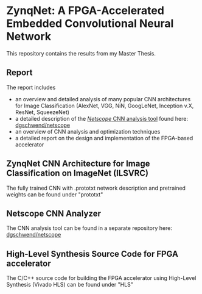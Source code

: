 # ZynqNet: A FPGA-Accelerated Embedded Convolutional Neural Network

This repository contains the results from my Master Thesis.

## Report
The report includes
- an overview and detailed analysis of many popular CNN architectures for Image Classification (AlexNet, VGG, NiN, GoogLeNet, Inception v.X, ResNet, SqueezeNet)
- a detailed description of the [*Netscope* CNN analysis tool]([https://github.com/dgschwend/netscope) found here: [dgschwend/netscope](https://github.com/dgschwend/netscope)
- an overview of CNN analysis and optimization techniques
- a detailed report on the design and implementation of the FPGA-based accelerator

## ZynqNet CNN Architecture for Image Classification on ImageNet (ILSVRC)
The fully trained CNN with .prototxt network description and pretrained weights can be found under "prototxt"

## Netscope CNN Analyzer
The CNN analysis tool can be found in a separate repository here: [dgschwend/netscope](https://github.com/dgschwend/netscope)

## High-Level Synthesis Source Code for FPGA accelerator
The C/C++ source code for building the FPGA accelerator using High-Level Synthesis (Vivado HLS) can be found under "HLS"

